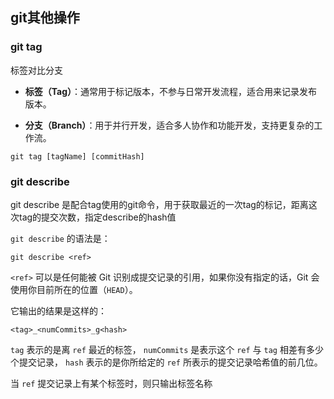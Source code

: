 ## git其他操作

### git tag

标签对比分支

- **标签（Tag）**：通常用于标记版本，不参与日常开发流程，适合用来记录发布版本。 

- **分支（Branch）**：用于并行开发，适合多人协作和功能开发，支持更复杂的工作流。

```git
git tag [tagName] [commitHash]
```

### git describe

git describe 是配合tag使用的git命令，用于获取最近的一次tag的标记，距离这次tag的提交次数，指定describe的hash值

`git describe` 的语法是：

```
git describe <ref>
```

`<ref>` 可以是任何能被 Git 识别成提交记录的引用，如果你没有指定的话，Git 会使用你目前所在的位置（`HEAD`）。

它输出的结果是这样的：

```
<tag>_<numCommits>_g<hash>
```

`tag` 表示的是离 `ref` 最近的标签， `numCommits` 是表示这个 `ref` 与 `tag` 相差有多少个提交记录， `hash` 表示的是你所给定的 `ref` 所表示的提交记录哈希值的前几位。

当 `ref` 提交记录上有某个标签时，则只输出标签名称